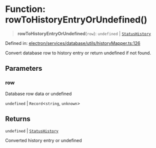 # Function: rowToHistoryEntryOrUndefined()

> **rowToHistoryEntryOrUndefined**(`row`): `undefined` \| [`StatusHistory`](../../../../../../shared/types/interfaces/StatusHistory.md)

Defined in: [electron/services/database/utils/historyMapper.ts:126](https://github.com/Nick2bad4u/Uptime-Watcher/blob/2a45eeb1723f8f7089001af2c92aa07d82dfe7e4/electron/services/database/utils/historyMapper.ts#L126)

Convert database row to history entry or return undefined if not found.

## Parameters

### row

Database row data or undefined

`undefined` | `Record`\<`string`, `unknown`\>

## Returns

`undefined` \| [`StatusHistory`](../../../../../../shared/types/interfaces/StatusHistory.md)

Converted history entry or undefined
